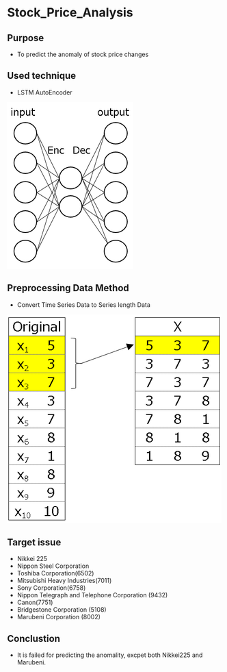 # Stock_Price_Analysis

## Purpose

* To predict the anomaly of stock price changes

## Used technique
* LSTM AutoEncoder

![Extract the frame](https://github.com/takanyanta/Stock_Price_Analysis/blob/main/pic1.png "process1")

## Preprocessing Data Method
* Convert Time Series Data to Series length Data

![Extract the frame](https://github.com/takanyanta/Stock_Price_Analysis/blob/main/pic2.png "process1")

## Target issue
* Nikkei 225
* Nippon Steel Corporation
* Toshiba Corporation(6502)
* Mitsubishi Heavy Industries(7011)
* Sony Corporation(6758)
* Nippon Telegraph and Telephone Corporation (9432)
* Canon(7751)
* Bridgestone Corporation (5108)
* Marubeni Corporation (8002)

## Conclustion
* It is failed for predicting the anomality, excpet both Nikkei225 and Marubeni.
